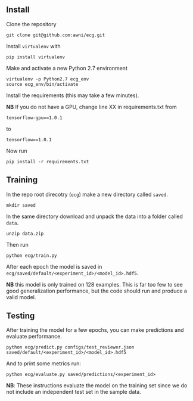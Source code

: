 ## Install 

Clone the repository

```
git clone git@github.com:awni/ecg.git
```


Install `virtualenv` with

```
pip install virtualenv
```

Make and activate a new Python 2.7 environment

```
virtualenv -p Python2.7 ecg_env
source ecg_env/bin/activate
```

Install the requirements (this may take a few minutes).

**NB** If you do not have a GPU, change line XX in requirements.txt from 

```
tensorflow-gpu==1.0.1
```

to

```
tensorflow==1.0.1
```

Now run

```
pip install -r requirements.txt
```

## Training

In the repo root direcotry (`ecg`) make a new directory called `saved`.

```
mkdir saved
```

In the same directory download and unpack the data into a folder called `data`.

```
unzip data.zip
```

Then run

```
python ecg/train.py
```

After each epoch the model is saved in
`ecg/saved/default/<experiment_id>/<model_id>.hdf5`.

**NB** this model is only trained on 128 examples. This is far too few to see
good generalization performance, but the code should run and produce a valid
model.

## Testing

After training the model for a few epochs, you can make predictions and
evaluate performance.

```
python ecg/predict.py configs/test_reviewer.json saved/default/<experiment_id>/<model_id>.hdf5
```

And to print some metrics run:

```
python ecg/evaluate.py saved/predictions/<experiment_id>
```

**NB**: These instructions evaluate the model on the training set since we do
not include an independent test set in the sample data.

